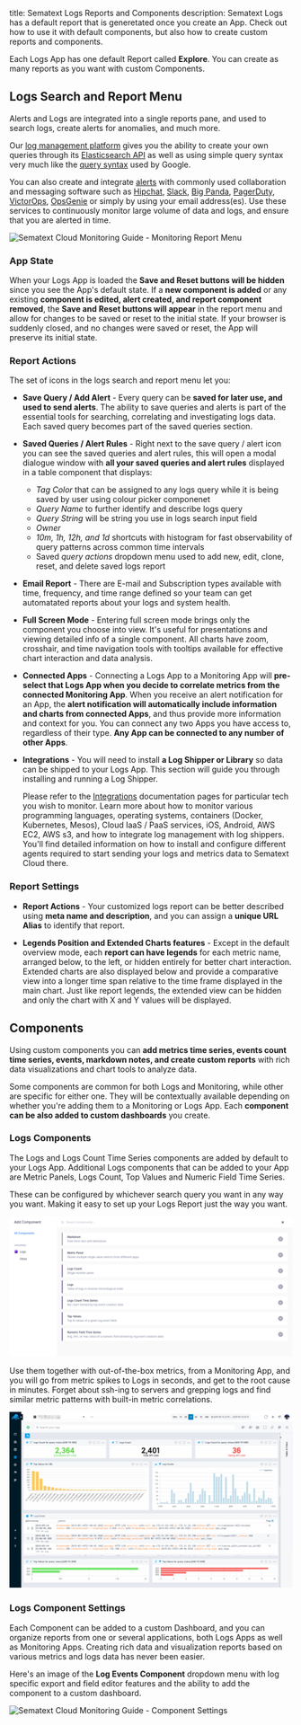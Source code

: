 title: Sematext Logs Reports and Components
description: Sematext Logs has a default report that is generetated once you create an App. Check out how to use it with default components, but also how to create custom reports and components.

Each Logs App has one default Report called **Explore**. You can create as many reports as you want with custom Components.

## Logs Search and Report Menu

Alerts and Logs are integrated into a single reports pane, and used to search logs, create alerts for anomalies, and much more. 

Our [log management platform](https://sematext.com/logsene/) gives you the ability to create your own queries through its [Elasticsearch API](https://sematext.com/docs/logs/search-through-the-elasticsearch-api/) as well as using simple query syntax very much like the [query syntax](https://sematext.com/docs/logs/search-syntax/) used by Google.

You can also create and integrate [alerts](https://sematext.com/docs/alerts/) with commonly used collaboration and messaging software such as [Hipchat](https://sematext.com/docs/integration/alerts-hipchat-integration/), [Slack](https://sematext.com/docs/integration/alerts-slack-integration/), [Big Panda](https://sematext.com/docs/integration/alerts-bigpanda-integration/), [PagerDuty](https://sematext.com/docs/integration/alerts-pagerduty-integration/), [VictorOps](https://sematext.com/docs/integration/alerts-victorops-integration/), [OpsGenie](https://sematext.com/docs/integration/alerts-opsgenie-integration/) or simply by using your email address(es). Use these services to continuously monitor large volume of data and logs, and ensure that you are alerted in time.

![Sematext Cloud Monitoring Guide - Monitoring Report Menu](https://sematext.com/docs/images/guide/logs/sematext-logs-search-and-report-menu.png) 

### App State

When your Logs App is loaded the **Save and Reset buttons will be hidden** since you see the App's default state. If a **new component is added** or any existing **component is edited, alert created, and report component removed**, the **Save and Reset buttons will appear** in the report menu and allow for changes to be saved or reset to the initial state. If your browser is suddenly closed, and no changes were saved or reset, the App will preserve its initial state.

### Report Actions 

The set of icons in the logs search and report menu let you:

- **Save Query / Add Alert** - Every query can be **saved for later use, and used to send alerts**. The ability to save queries and alerts is part of the essential tools for searching, correlating and investigating logs data. Each saved query becomes part of the saved queries section.

- **Saved Queries / Alert Rules** - Right next to the save query / alert icon you can see the saved queries and alert rules, this will open a modal dialogue window with **all your saved queries and alert rules** displayed in a table component that displays:

	- _Tag Color_ that can be assigned to any logs query while it is being saved by user using colour picker componenet 
	- _Query Name_ to further identify and describe logs query
	- _Query String_ will be string you use in logs search input field
	- _Owner_	
	- _10m, 1h, 12h, and 1d_ shortcuts with histogram for fast observability of query patterns across common time intervals
	- Saved _query actions_ dropdown menu used to add new, edit, clone, reset, and delete saved logs report

- **Email Report** - There are E-mail and Subscription types available with time, frequency, and time range defined so your team can get automatated reports about your logs and system health.

- **Full Screen Mode** - Entering full screen mode brings only the component you choose into view. It's useful for presentations and viewing detailed info of a single component. All charts have zoom, crosshair, and time navigation tools with tooltips available for effective chart interaction and data analysis.

- **Connected Apps** - Connecting a Logs App to a Monitoring App will **pre-select that Logs App when you decide to correlate metrics from the connected Monitoring App**. When you receive an alert notification for an App, the **alert notification will automatically include information and charts from connected Apps**, and thus provide more information and context for you. You can connect any two Apps you have access to, regardless of their type. **Any App can be connected to any number of other Apps**.

- **Integrations** - You will need to install **a Log Shipper or Library** so data can be shipped to your Logs App. This section will guide you through installing and running a Log Shipper.
		
	Please refer to the [Integrations](https://sematext.com/docs/integration/) documentation pages for particular tech you wish to monitor. Learn more about how to monitor various programming languages, operating systems, containers (Docker, Kubernetes, Mesos), Cloud IaaS / PaaS services, iOS, Android, AWS EC2, AWS s3, and how to integrate log management with log shippers. You'll find detailed information on how to install and configure different agents required to start sending your logs and metrics data to Sematext Cloud there.

### Report Settings

- **Report Actions** - Your customized logs report can be better described using **meta name and description**, and you can assign a **unique URL Alias** to identify that report.

- **Legends Position and Extended Charts features** - Except in the default overview mode, each **report can have legends** for each metric name, arranged below, to the left, or hidden entirely for better chart interaction. Extended charts are also displayed below and provide a comparative view into a longer time span relative to the time frame displayed in the main chart. Just like report legends, the extended view can be hidden and only the chart with X and Y values will be displayed.

## Components

Using custom components you can **add metrics time series, events count time series, events, markdown notes, and create custom reports** with rich data visualizations and chart tools to analyze data.

Some components are common for both Logs and Monitoring, while other are specific for either one. They will be contextually available depending on whether you're adding them to a Monitoring or Logs App. Each **component can be also added to custom dashboards** you create.

### Logs Components

The Logs and Logs Count Time Series components are added by default to your Logs App. Additional Logs components that can be added to your App are Metric Panels, Logs Count, Top Values and Numeric Field Time Series.

These can be configured by whichever search query you want in any way you want. Making it easy to set up your Logs Report just the way you want.

![Sematext Cloud Monitoring Guide - Add Metric Component](../images/guide/logs/add-logs-component.png) 

Use them together with out-of-the-box metrics, from a Monitoring App, and you will go from metric spikes to Logs in seconds, and get to the root cause in minutes. Forget about ssh-ing to servers and grepping logs and find similar metric patterns with built-in metric correlations.

![Sematext Logs Custom Components](../images/guide/logs/logs-custom-components.png)

### Logs Component Settings

Each Component can be added to a custom Dashboard, and you can organize reports from one or several applications, both Logs Apps as well as Monitoring Apps. Creating rich data and visualization reports based on various metrics and logs data has never been easier.

Here's an image of the **Log Events Component** dropdown menu with log specific export and field editor features and the ability to add the component to a custom dashboard.

![Sematext Cloud Monitoring Guide - Component Settings](https://sematext.com/docs/images/guide/logs/logs-component-settings-dropdown.png)